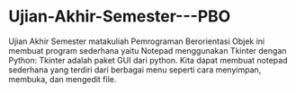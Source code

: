 # Ujian-Akhir-Semester---PBO
Ujian Akhir Semester matakuliah Pemrograman Berorientasi Objek ini membuat program sederhana yaitu Notepad menggunakan Tkinter dengan Python: Tkinter adalah paket GUI dari python. Kita dapat membuat notepad sederhana yang terdiri dari berbagai menu seperti cara menyimpan, membuka, dan mengedit file.
